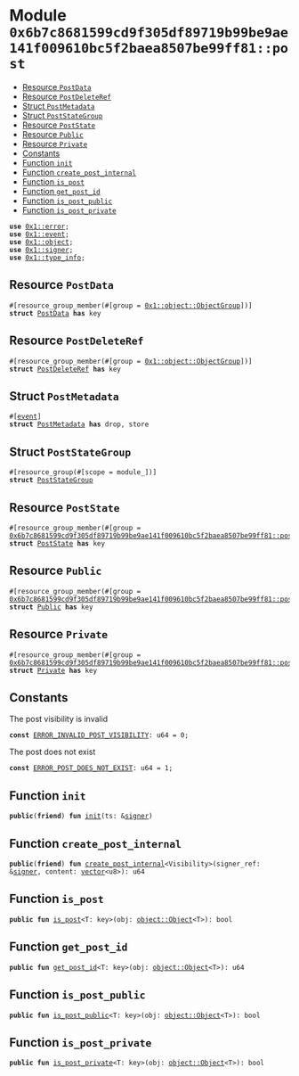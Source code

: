 
<a id="0x6b7c8681599cd9f305df89719b99be9ae141f009610bc5f2baea8507be99ff81_post"></a>

# Module `0x6b7c8681599cd9f305df89719b99be9ae141f009610bc5f2baea8507be99ff81::post`



-  [Resource `PostData`](#0x6b7c8681599cd9f305df89719b99be9ae141f009610bc5f2baea8507be99ff81_post_PostData)
-  [Resource `PostDeleteRef`](#0x6b7c8681599cd9f305df89719b99be9ae141f009610bc5f2baea8507be99ff81_post_PostDeleteRef)
-  [Struct `PostMetadata`](#0x6b7c8681599cd9f305df89719b99be9ae141f009610bc5f2baea8507be99ff81_post_PostMetadata)
-  [Struct `PostStateGroup`](#0x6b7c8681599cd9f305df89719b99be9ae141f009610bc5f2baea8507be99ff81_post_PostStateGroup)
-  [Resource `PostState`](#0x6b7c8681599cd9f305df89719b99be9ae141f009610bc5f2baea8507be99ff81_post_PostState)
-  [Resource `Public`](#0x6b7c8681599cd9f305df89719b99be9ae141f009610bc5f2baea8507be99ff81_post_Public)
-  [Resource `Private`](#0x6b7c8681599cd9f305df89719b99be9ae141f009610bc5f2baea8507be99ff81_post_Private)
-  [Constants](#@Constants_0)
-  [Function `init`](#0x6b7c8681599cd9f305df89719b99be9ae141f009610bc5f2baea8507be99ff81_post_init)
-  [Function `create_post_internal`](#0x6b7c8681599cd9f305df89719b99be9ae141f009610bc5f2baea8507be99ff81_post_create_post_internal)
-  [Function `is_post`](#0x6b7c8681599cd9f305df89719b99be9ae141f009610bc5f2baea8507be99ff81_post_is_post)
-  [Function `get_post_id`](#0x6b7c8681599cd9f305df89719b99be9ae141f009610bc5f2baea8507be99ff81_post_get_post_id)
-  [Function `is_post_public`](#0x6b7c8681599cd9f305df89719b99be9ae141f009610bc5f2baea8507be99ff81_post_is_post_public)
-  [Function `is_post_private`](#0x6b7c8681599cd9f305df89719b99be9ae141f009610bc5f2baea8507be99ff81_post_is_post_private)


<pre><code><b>use</b> <a href="">0x1::error</a>;
<b>use</b> <a href="">0x1::event</a>;
<b>use</b> <a href="">0x1::object</a>;
<b>use</b> <a href="">0x1::signer</a>;
<b>use</b> <a href="">0x1::type_info</a>;
</code></pre>



<a id="0x6b7c8681599cd9f305df89719b99be9ae141f009610bc5f2baea8507be99ff81_post_PostData"></a>

## Resource `PostData`



<pre><code>#[resource_group_member(#[group = <a href="_ObjectGroup">0x1::object::ObjectGroup</a>])]
<b>struct</b> <a href="post.md#0x6b7c8681599cd9f305df89719b99be9ae141f009610bc5f2baea8507be99ff81_post_PostData">PostData</a> <b>has</b> key
</code></pre>



<a id="0x6b7c8681599cd9f305df89719b99be9ae141f009610bc5f2baea8507be99ff81_post_PostDeleteRef"></a>

## Resource `PostDeleteRef`



<pre><code>#[resource_group_member(#[group = <a href="_ObjectGroup">0x1::object::ObjectGroup</a>])]
<b>struct</b> <a href="post.md#0x6b7c8681599cd9f305df89719b99be9ae141f009610bc5f2baea8507be99ff81_post_PostDeleteRef">PostDeleteRef</a> <b>has</b> key
</code></pre>



<a id="0x6b7c8681599cd9f305df89719b99be9ae141f009610bc5f2baea8507be99ff81_post_PostMetadata"></a>

## Struct `PostMetadata`



<pre><code>#[<a href="">event</a>]
<b>struct</b> <a href="post.md#0x6b7c8681599cd9f305df89719b99be9ae141f009610bc5f2baea8507be99ff81_post_PostMetadata">PostMetadata</a> <b>has</b> drop, store
</code></pre>



<a id="0x6b7c8681599cd9f305df89719b99be9ae141f009610bc5f2baea8507be99ff81_post_PostStateGroup"></a>

## Struct `PostStateGroup`



<pre><code>#[resource_group(#[scope = module_])]
<b>struct</b> <a href="post.md#0x6b7c8681599cd9f305df89719b99be9ae141f009610bc5f2baea8507be99ff81_post_PostStateGroup">PostStateGroup</a>
</code></pre>



<a id="0x6b7c8681599cd9f305df89719b99be9ae141f009610bc5f2baea8507be99ff81_post_PostState"></a>

## Resource `PostState`



<pre><code>#[resource_group_member(#[group = <a href="post.md#0x6b7c8681599cd9f305df89719b99be9ae141f009610bc5f2baea8507be99ff81_post_PostStateGroup">0x6b7c8681599cd9f305df89719b99be9ae141f009610bc5f2baea8507be99ff81::post::PostStateGroup</a>])]
<b>struct</b> <a href="post.md#0x6b7c8681599cd9f305df89719b99be9ae141f009610bc5f2baea8507be99ff81_post_PostState">PostState</a> <b>has</b> key
</code></pre>



<a id="0x6b7c8681599cd9f305df89719b99be9ae141f009610bc5f2baea8507be99ff81_post_Public"></a>

## Resource `Public`



<pre><code>#[resource_group_member(#[group = <a href="post.md#0x6b7c8681599cd9f305df89719b99be9ae141f009610bc5f2baea8507be99ff81_post_PostStateGroup">0x6b7c8681599cd9f305df89719b99be9ae141f009610bc5f2baea8507be99ff81::post::PostStateGroup</a>])]
<b>struct</b> <a href="post.md#0x6b7c8681599cd9f305df89719b99be9ae141f009610bc5f2baea8507be99ff81_post_Public">Public</a> <b>has</b> key
</code></pre>



<a id="0x6b7c8681599cd9f305df89719b99be9ae141f009610bc5f2baea8507be99ff81_post_Private"></a>

## Resource `Private`



<pre><code>#[resource_group_member(#[group = <a href="post.md#0x6b7c8681599cd9f305df89719b99be9ae141f009610bc5f2baea8507be99ff81_post_PostStateGroup">0x6b7c8681599cd9f305df89719b99be9ae141f009610bc5f2baea8507be99ff81::post::PostStateGroup</a>])]
<b>struct</b> <a href="post.md#0x6b7c8681599cd9f305df89719b99be9ae141f009610bc5f2baea8507be99ff81_post_Private">Private</a> <b>has</b> key
</code></pre>



<a id="@Constants_0"></a>

## Constants


<a id="0x6b7c8681599cd9f305df89719b99be9ae141f009610bc5f2baea8507be99ff81_post_ERROR_INVALID_POST_VISIBILITY"></a>

The post visibility is invalid


<pre><code><b>const</b> <a href="post.md#0x6b7c8681599cd9f305df89719b99be9ae141f009610bc5f2baea8507be99ff81_post_ERROR_INVALID_POST_VISIBILITY">ERROR_INVALID_POST_VISIBILITY</a>: u64 = 0;
</code></pre>



<a id="0x6b7c8681599cd9f305df89719b99be9ae141f009610bc5f2baea8507be99ff81_post_ERROR_POST_DOES_NOT_EXIST"></a>

The post does not exist


<pre><code><b>const</b> <a href="post.md#0x6b7c8681599cd9f305df89719b99be9ae141f009610bc5f2baea8507be99ff81_post_ERROR_POST_DOES_NOT_EXIST">ERROR_POST_DOES_NOT_EXIST</a>: u64 = 1;
</code></pre>



<a id="0x6b7c8681599cd9f305df89719b99be9ae141f009610bc5f2baea8507be99ff81_post_init"></a>

## Function `init`



<pre><code><b>public</b>(<b>friend</b>) <b>fun</b> <a href="post.md#0x6b7c8681599cd9f305df89719b99be9ae141f009610bc5f2baea8507be99ff81_post_init">init</a>(ts: &<a href="">signer</a>)
</code></pre>



<a id="0x6b7c8681599cd9f305df89719b99be9ae141f009610bc5f2baea8507be99ff81_post_create_post_internal"></a>

## Function `create_post_internal`



<pre><code><b>public</b>(<b>friend</b>) <b>fun</b> <a href="post.md#0x6b7c8681599cd9f305df89719b99be9ae141f009610bc5f2baea8507be99ff81_post_create_post_internal">create_post_internal</a>&lt;Visibility&gt;(signer_ref: &<a href="">signer</a>, content: <a href="">vector</a>&lt;u8&gt;): u64
</code></pre>



<a id="0x6b7c8681599cd9f305df89719b99be9ae141f009610bc5f2baea8507be99ff81_post_is_post"></a>

## Function `is_post`



<pre><code><b>public</b> <b>fun</b> <a href="post.md#0x6b7c8681599cd9f305df89719b99be9ae141f009610bc5f2baea8507be99ff81_post_is_post">is_post</a>&lt;T: key&gt;(obj: <a href="_Object">object::Object</a>&lt;T&gt;): bool
</code></pre>



<a id="0x6b7c8681599cd9f305df89719b99be9ae141f009610bc5f2baea8507be99ff81_post_get_post_id"></a>

## Function `get_post_id`



<pre><code><b>public</b> <b>fun</b> <a href="post.md#0x6b7c8681599cd9f305df89719b99be9ae141f009610bc5f2baea8507be99ff81_post_get_post_id">get_post_id</a>&lt;T: key&gt;(obj: <a href="_Object">object::Object</a>&lt;T&gt;): u64
</code></pre>



<a id="0x6b7c8681599cd9f305df89719b99be9ae141f009610bc5f2baea8507be99ff81_post_is_post_public"></a>

## Function `is_post_public`



<pre><code><b>public</b> <b>fun</b> <a href="post.md#0x6b7c8681599cd9f305df89719b99be9ae141f009610bc5f2baea8507be99ff81_post_is_post_public">is_post_public</a>&lt;T: key&gt;(obj: <a href="_Object">object::Object</a>&lt;T&gt;): bool
</code></pre>



<a id="0x6b7c8681599cd9f305df89719b99be9ae141f009610bc5f2baea8507be99ff81_post_is_post_private"></a>

## Function `is_post_private`



<pre><code><b>public</b> <b>fun</b> <a href="post.md#0x6b7c8681599cd9f305df89719b99be9ae141f009610bc5f2baea8507be99ff81_post_is_post_private">is_post_private</a>&lt;T: key&gt;(obj: <a href="_Object">object::Object</a>&lt;T&gt;): bool
</code></pre>
